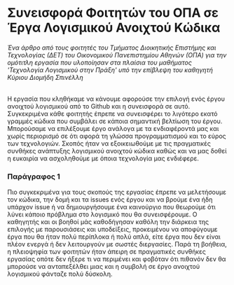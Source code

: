 ﻿# Συνεισφορά Φοιτητών του ΟΠΑ σε Έργα Λογισμικού Ανοιχτού Κώδικα

###### *Ένα άρθρο από τους φοιτητές του Τμήματος Διοικητικής Επιστήμης και Τεχνολογίας (ΔΕΤ) του Οικονομικού Πανεπιστημίου Αθηνών (ΟΠΑ) για την ομότιτλη εργασία που υλοποίησαν στα πλαίσια του μαθήματος 'Τεχνολογία Λογισμικού στην Πράξη' υπό την επίβλεψη του καθηγητή Kύριου Διομήδη Σπινέλλη*

Η εργασία που κληθήκαμε να κάνουμε αφορούσε την επιλογή ενός έργου ανοιχτού λογισμικού από το Github και η συνεισφορά σε αυτό. Συγκεκριμένα κάθε φοιτητής έπρεπε να συνεισφέρει το λιγότερο εκατό γραμμές κώδικα που συμβάλει σε κάποια σημαντική βελτίωση του έργου. Μπορούσαμε να επιλέξουμε έργο ανάλογα με τα ενδιαφέροντά μας και χωρίς περιορισμό σε ότι αφορά τη γλώσσα προγραμματισμού και το εύρος των τεχνολογιών. 
Σκοπός ήταν να εξοικειωθούμε με τις πραγματικές συνθήκες ανάπτυξης λογισμικού ανοιχτού κώδικα καθώς και να μας δοθεί η ευκαιρία να ασχοληθούμε με όποια τεχνολογία μας ενδιέφερε.

### Παράγραφος 1

Πιο συγκεκριμένα για τους σκοπούς της εργασίας έπρεπε να μελετήσουμε τον κώδικα, την δομή και τα issues ενός έργου και να βρούμε ένα ήδη υπάρχον issue ή να δημιουργήσουμε ένα καινούργιο που θεωρούμε ότι λύνει κάποιο πρόβλημα στο λογισμικό που θα συνεισφέρουμε.
Ο καθηγητής και οι βοηθοί μάς καθοδήγησαν καθόλη την διάρκεια της επιλογής με παρουσιάσεις και υποδείξεις, προκειμένου να αποφύγουμε έργα που θα ήταν πολύ περίπλοκα ή πολύ απλά, είτε έργα που δεν είναι πλέον ενεργά ή δεν λειτουργούν με σωστές διεργασίες.
Παρά τη βοήθεια, η πλειοψηφία των φοιτητών ήταν άπειρη σε πραγματικές συνθήκες εργασίας οπότε δεν ήξερε τι να περιμένει και φοβόταν ότι πιθανόν δεν θα μπορούσε να ανταπεξέλθει μιας και η συμβολή σε έργο ανοιχτού λογισμικού φάνταζε πολύ δύσκολη.
